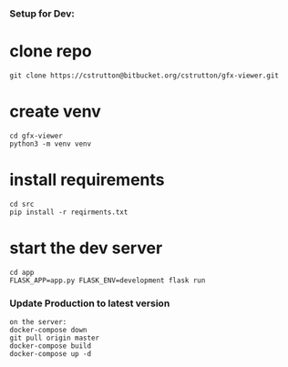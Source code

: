 ### Setup for Dev: ###

 # clone repo
```
git clone https://cstrutton@bitbucket.org/cstrutton/gfx-viewer.git
```

 # create venv
```
cd gfx-viewer
python3 -m venv venv
```

 # install requirements
 ```
cd src
pip install -r reqirments.txt
```

 # start the dev server
```
cd app
FLASK_APP=app.py FLASK_ENV=development flask run
```

### Update Production to latest version ###

```
on the server:
docker-compose down
git pull origin master
docker-compose build
docker-compose up -d
```

